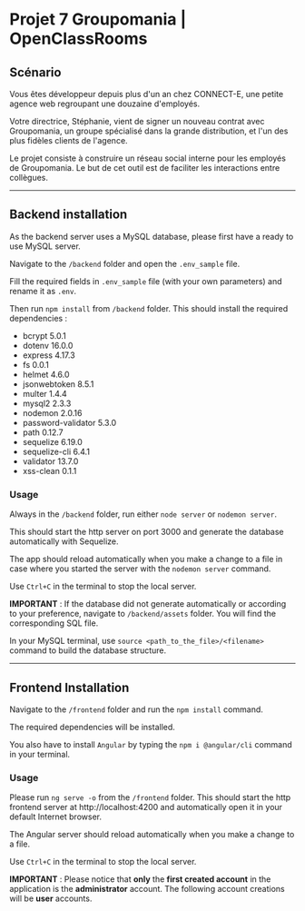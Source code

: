 # Projet 7 Groupomania | OpenClassRooms

## **Scénario**

Vous êtes développeur depuis plus d'un an chez CONNECT-E, une petite agence web regroupant une douzaine d'employés.

Votre directrice, Stéphanie, vient de signer un nouveau contrat avec Groupomania, un groupe spécialisé dans la grande distribution, et l'un des plus fidèles clients de l'agence.

Le projet consiste à construire un réseau social interne pour les employés de Groupomania. Le but de cet outil est de faciliter les interactions entre collègues.

---

## **Backend installation**

As the backend server uses a MySQL database, please first have a ready to use MySQL server.

Navigate to the `/backend` folder and open the `.env_sample` file.

Fill the required fields in `.env_sample` file (with your own parameters) and rename it as `.env`.

Then run `npm install` from `/backend` folder. This should install the required dependencies :

- bcrypt 5.0.1
- dotenv 16.0.0
- express 4.17.3
- fs 0.0.1
- helmet 4.6.0
- jsonwebtoken 8.5.1
- multer 1.4.4
- mysql2 2.3.3
- nodemon 2.0.16
- password-validator 5.3.0
- path 0.12.7
- sequelize 6.19.0
- sequelize-cli 6.4.1
- validator 13.7.0
- xss-clean 0.1.1

### **Usage**

Always in the `/backend` folder, run either `node server` or `nodemon server`.

This should start the http server on port 3000 and generate the database automatically with Sequelize.

The app should reload automatically when you make a change to a file in case where you started the server with the `nodemon server` command.

Use `Ctrl+C` in the terminal to stop the local server.

**IMPORTANT** :
If the database did not generate automatically or according to your preference, navigate to `/backend/assets` folder. You will find the corresponding SQL file.

In your MySQL terminal, use `source <path_to_the_file>/<filename>` command to build the database structure.

---

## **Frontend Installation**

Navigate to the `/frontend` folder and run the `npm install` command.

The required dependencies will be installed.

You also have to install `Angular` by typing the `npm i @angular/cli` command in your terminal.


### **Usage**

Please run `ng serve -o` from the `/frontend` folder. This should start the http frontend server at http://localhost:4200 and automatically open it in your default Internet browser.

The Angular server should reload automatically when you make a change to a file.

Use `Ctrl+C` in the terminal to stop the local server.

**IMPORTANT** :
Please notice that **only**
the **first created account** in the application is the **administrator** account.
The following account creations will be **user** accounts.
